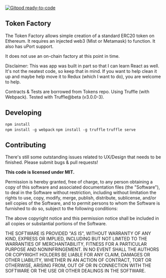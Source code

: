 [![Gitpod ready-to-code](https://img.shields.io/badge/Gitpod-ready--to--code-blue?logo=gitpod)](https://gitpod.io/#https://github.com/ConsenSys/Token-Factory)

## Token Factory

The Token Factory allows simple creation of a standard ERC20 token on Ethereum.
It requires an injected web3 (Mist or Metamask) to function. It also has uPort
support.

It does not use an on-chain factory at this point in time.

Disclaimer: This was app was built in part so that I can learn React as well.
It's not the neatest code, so keep that in mind. If you want to help clean it up
and maybe help move it to Redux (which I want to do), you are welcome to help.

Contracts & Tests are borrowed from Tokens repo. Using Truffle (with Webpack).
Tested with Truffle@beta (v3.0.0-3).

## Developing

`npm install`  
`npm install -g webpack` `npm install -g truffle` `truffle serve`

## Contributing

There's still some outstanding issues related to UX/Design that needs to be
finished. Please submit bugs & pull requests!

**This code is licensed under MIT.**

Permission is hereby granted, free of charge, to any person obtaining a copy of
this software and associated documentation files (the "Software"), to deal in
the Software without restriction, including without limitation the rights to
use, copy, modify, merge, publish, distribute, sublicense, and/or sell copies of
the Software, and to permit persons to whom the Software is furnished to do so,
subject to the following conditions:

The above copyright notice and this permission notice shall be included in all
copies or substantial portions of the Software.

THE SOFTWARE IS PROVIDED "AS IS", WITHOUT WARRANTY OF ANY KIND, EXPRESS OR
IMPLIED, INCLUDING BUT NOT LIMITED TO THE WARRANTIES OF MERCHANTABILITY, FITNESS
FOR A PARTICULAR PURPOSE AND NONINFRINGEMENT. IN NO EVENT SHALL THE AUTHORS OR
COPYRIGHT HOLDERS BE LIABLE FOR ANY CLAIM, DAMAGES OR OTHER LIABILITY, WHETHER
IN AN ACTION OF CONTRACT, TORT OR OTHERWISE, ARISING FROM, OUT OF OR IN
CONNECTION WITH THE SOFTWARE OR THE USE OR OTHER DEALINGS IN THE SOFTWARE.
